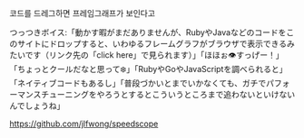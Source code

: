 
코드를 드레그하면 프레임그래프가 보인다고




つっつきボイス:「動かす暇がまだありませんが、RubyやJavaなどのコードをこのサイトにドロップすると、いわゆるフレームグラフがブラウザで表示できるみたいです（リンク先の「click here」で見られます）」「ほほぉ👁すっげー！」「ちょっとクールだなと思って❄️」「RubyやGoやJavaScriptを調べられると」「ネイティブコードもあるし」「普段づかいとまでいかなくても、ガチでパフォーマンスチューニングをやろうとするとこういうところまで追わないといけないんでしょうね」




https://github.com/jlfwong/speedscope